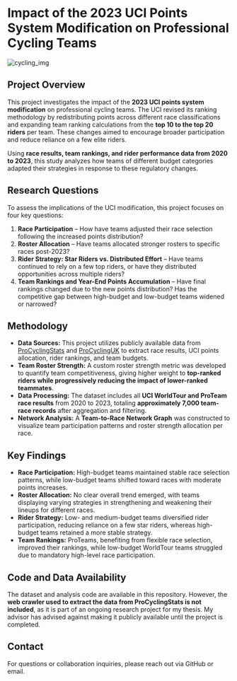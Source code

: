 # **Impact of the 2023 UCI Points System Modification on Professional Cycling Teams**
![cycling_img](https://github.com/user-attachments/assets/30b6852b-4157-4299-a60a-396618640d64)
## **Project Overview**
This project investigates the impact of the **2023 UCI points system modification** on professional cycling teams. The UCI revised its ranking methodology by redistributing points across different race classifications and expanding team ranking calculations from the **top 10 to the top 20 riders** per team. These changes aimed to encourage broader participation and reduce reliance on a few elite riders.

Using **race results, team rankings, and rider performance data from 2020 to 2023**, this study analyzes how teams of different budget categories adapted their strategies in response to these regulatory changes.

## **Research Questions**
To assess the implications of the UCI modification, this project focuses on four key questions:

1. **Race Participation** – How have teams adjusted their race selection following the increased points distribution?  
2. **Roster Allocation** – Have teams allocated stronger rosters to specific races post-2023?  
3. **Rider Strategy: Star Riders vs. Distributed Effort** – Have teams continued to rely on a few top riders, or have they distributed opportunities across multiple riders?  
4. **Team Rankings and Year-End Points Accumulation** – Have final rankings changed due to the new points distribution? Has the competitive gap between high-budget and low-budget teams widened or narrowed?  

## **Methodology**
- **Data Sources:** This project utilizes publicly available data from [ProCyclingStats](https://www.procyclingstats.com/) and [ProCyclingUK](https://www.procyclinguk.com/) to extract race results, UCI points allocation, rider rankings, and team budgets.
- **Team Roster Strength:** A custom roster strength metric was developed to quantify team competitiveness, giving higher weight to **top-ranked riders while progressively reducing the impact of lower-ranked teammates**.
- **Data Processing:** The dataset includes all **UCI WorldTour and ProTeam race results** from 2020 to 2023, totaling **approximately 7,000 team-race records** after aggregation and filtering.
- **Network Analysis:** A **Team-to-Race Network Graph** was constructed to visualize team participation patterns and roster strength allocation per race.

## **Key Findings**
- **Race Participation:** High-budget teams maintained stable race selection patterns, while low-budget teams shifted toward races with moderate points increases.
- **Roster Allocation:** No clear overall trend emerged, with teams displaying varying strategies in strengthening and weakening their lineups for different races.
- **Rider Strategy:** Low- and medium-budget teams diversified rider participation, reducing reliance on a few star riders, whereas high-budget teams retained a more stable strategy.
- **Team Rankings:** ProTeams, benefiting from flexible race selection, improved their rankings, while low-budget WorldTour teams struggled due to mandatory high-level race participation.

## **Code and Data Availability**
The dataset and analysis code are available in this repository. However, the **web crawler used to extract the data from ProCyclingStats is not included**, as it is part of an ongoing research project for my thesis. My advisor has advised against making it publicly available until the project is completed.

## **Contact**
For questions or collaboration inquiries, please reach out via GitHub or email.
